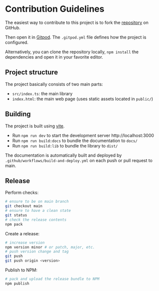 # Contribution Guidelines

The easiest way to contribute to this project is to fork the [repository](https://github.com/danieldietrich/candid) on GitHub.

Then open it in [Gitpod](https://gitpod.io/). The `.gitpod.yml` file defines how the project is configured.

Alternatively, you can clone the repository locally, `npm install` the dependencies and open it in your favorite editor.

## Project structure

The project basically consists of two main parts:

* `src/index.ts`: the main library
* `index.html`: the main web page (uses static assets located in `public/`)

## Building

The project is built using [vite](https://vitejs.dev).

* Run `npm run dev` to start the development server http://localhost:3000
* Run `npm run build:docs` to bundle the documentation to `docs/`
* Run `npm run build:lib` to bundle the library to `dist/`

The documentation is automatically built and deployed by `.github/workflows/build-and-deploy.yml` on each push or pull request to main.

## Release

Perform checks:

```sh
# ensure to be on main branch
git checkout main
# ensure to have a clean state
git status
# check the release contents
npm pack
```

Create a release:

```sh
# increase version
npm version minor # or patch, major, etc.
# push version change and tag
git push
git push origin <version>
```

Publish to NPM:

```sh
# pack and upload the release bundle to NPM
npm publish
```
